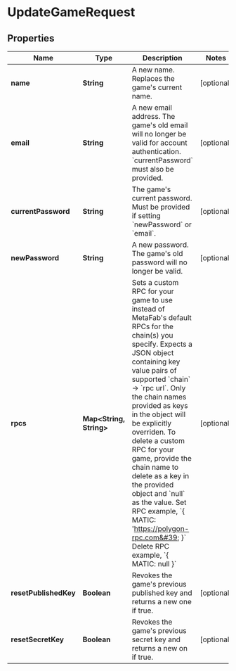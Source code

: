 

# UpdateGameRequest

## Properties

Name | Type | Description | Notes
------------ | ------------- | ------------- | -------------
**name** | **String** | A new name. Replaces the game&#39;s current name. |  [optional]
**email** | **String** | A new email address. The game&#39;s old email will no longer be valid for account authentication. &#x60;currentPassword&#x60; must also be provided. |  [optional]
**currentPassword** | **String** | The game&#39;s current password. Must be provided if setting &#x60;newPassword&#x60; or &#x60;email&#x60;. |  [optional]
**newPassword** | **String** | A new password. The game&#39;s old password will no longer be valid. |  [optional]
**rpcs** | **Map&lt;String, String&gt;** | Sets a custom RPC for your game to use instead of MetaFab&#39;s default RPCs for the chain(s) you specify.  Expects a JSON object containing key value pairs of supported &#x60;chain&#x60; -&gt; &#x60;rpc url&#x60;. Only the chain names provided as keys in the object will be explicitly overriden. To delete a custom RPC for your game, provide the chain name to delete as a key in the provided object and &#x60;null&#x60; as the value.  Set RPC example, &#x60;{ MATIC: &#39;https://polygon-rpc.com&#39; }&#x60; Delete RPC example, &#x60;{ MATIC: null }&#x60; |  [optional]
**resetPublishedKey** | **Boolean** | Revokes the game&#39;s previous published key and returns a new one if true. |  [optional]
**resetSecretKey** | **Boolean** | Revokes the game&#39;s previous secret key and returns a new on if true. |  [optional]




